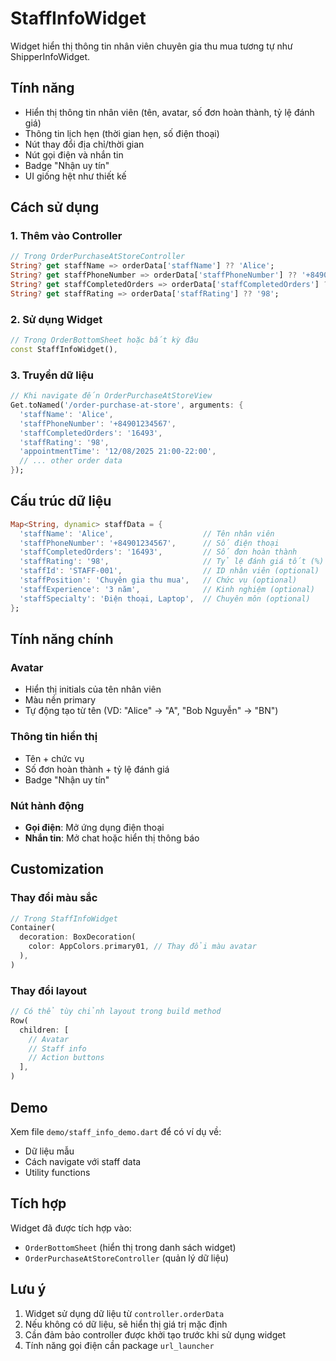 # StaffInfoWidget

Widget hiển thị thông tin nhân viên chuyên gia thu mua tương tự như ShipperInfoWidget.

## Tính năng

- Hiển thị thông tin nhân viên (tên, avatar, số đơn hoàn thành, tỷ lệ đánh giá)
- Thông tin lịch hẹn (thời gian hẹn, số điện thoại)
- Nút thay đổi địa chỉ/thời gian
- Nút gọi điện và nhắn tin
- Badge "Nhận uy tín"
- UI giống hệt như thiết kế

## Cách sử dụng

### 1. Thêm vào Controller

```dart
// Trong OrderPurchaseAtStoreController
String? get staffName => orderData['staffName'] ?? 'Alice';
String? get staffPhoneNumber => orderData['staffPhoneNumber'] ?? '+84901234567';
String? get staffCompletedOrders => orderData['staffCompletedOrders'] ?? '16493';
String? get staffRating => orderData['staffRating'] ?? '98';
```

### 2. Sử dụng Widget

```dart
// Trong OrderBottomSheet hoặc bất kỳ đâu
const StaffInfoWidget(),
```

### 3. Truyền dữ liệu

```dart
// Khi navigate đến OrderPurchaseAtStoreView
Get.toNamed('/order-purchase-at-store', arguments: {
  'staffName': 'Alice',
  'staffPhoneNumber': '+84901234567',
  'staffCompletedOrders': '16493',
  'staffRating': '98',
  'appointmentTime': '12/08/2025 21:00-22:00',
  // ... other order data
});
```

## Cấu trúc dữ liệu

```dart
Map<String, dynamic> staffData = {
  'staffName': 'Alice',                    // Tên nhân viên
  'staffPhoneNumber': '+84901234567',      // Số điện thoại
  'staffCompletedOrders': '16493',         // Số đơn hoàn thành
  'staffRating': '98',                     // Tỷ lệ đánh giá tốt (%)
  'staffId': 'STAFF-001',                  // ID nhân viên (optional)
  'staffPosition': 'Chuyên gia thu mua',   // Chức vụ (optional)
  'staffExperience': '3 năm',              // Kinh nghiệm (optional)
  'staffSpecialty': 'Điện thoại, Laptop',  // Chuyên môn (optional)
};
```

## Tính năng chính

### Avatar
- Hiển thị initials của tên nhân viên
- Màu nền primary
- Tự động tạo từ tên (VD: "Alice" → "A", "Bob Nguyễn" → "BN")

### Thông tin hiển thị
- Tên + chức vụ
- Số đơn hoàn thành + tỷ lệ đánh giá
- Badge "Nhận uy tín"

### Nút hành động
- **Gọi điện**: Mở ứng dụng điện thoại
- **Nhắn tin**: Mở chat hoặc hiển thị thông báo

## Customization

### Thay đổi màu sắc
```dart
// Trong StaffInfoWidget
Container(
  decoration: BoxDecoration(
    color: AppColors.primary01, // Thay đổi màu avatar
  ),
)
```

### Thay đổi layout
```dart
// Có thể tùy chỉnh layout trong build method
Row(
  children: [
    // Avatar
    // Staff info
    // Action buttons
  ],
)
```

## Demo

Xem file `demo/staff_info_demo.dart` để có ví dụ về:
- Dữ liệu mẫu
- Cách navigate với staff data
- Utility functions

## Tích hợp

Widget đã được tích hợp vào:
- `OrderBottomSheet` (hiển thị trong danh sách widget)
- `OrderPurchaseAtStoreController` (quản lý dữ liệu)

## Lưu ý

1. Widget sử dụng dữ liệu từ `controller.orderData`
2. Nếu không có dữ liệu, sẽ hiển thị giá trị mặc định
3. Cần đảm bảo controller được khởi tạo trước khi sử dụng widget
4. Tính năng gọi điện cần package `url_launcher`
